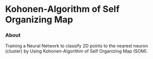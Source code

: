 # Kohonen-Algorithm of Self Organizing Map


### About
Training a Neural Network to classify 2D points to the nearest neuron (cluster) by Using Kohonen-Algorithm of Self Organizing Map (SOM).
